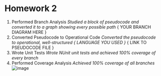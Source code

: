 # Homework 2

1. Performed Branch Analysis
   *Studied a block of pseudocode and converted it to a graph showing every possible path*
   { YOUR BRANCH DIAGRAM HERE }
2. Converted Pseudocode to Operational Code
   *Converted the pseudocode to operational, well-structured { LANGUAGE YOU USED }*
   { LINK TO PSEUDOCODE FILE }
3. Wrote Unit Tests
   *Wrote NUnit unit tests and achieved 100% coverage of every branch*
4. Performed Coverage Analysis
   *Achieved 100% coverage of all branches*
  ![image](https://github.com/user-attachments/assets/4af3d139-9514-4b31-a962-214fec1a9006)

